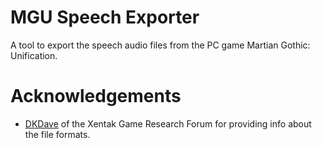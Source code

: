 # MGU Speech Exporter

A tool to export the speech audio files from the PC game Martian Gothic: Unification.

# Acknowledgements

 * [DKDave](https://forum.xentax.com/viewtopic.php?t=20041) of the Xentak Game Research Forum for providing info about the file formats.